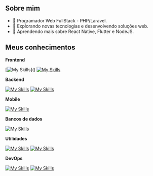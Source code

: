 ## Sobre mim

- 💼 Programador Web FullStack - PHP/Laravel.
- 🤔 Explorando novas tecnologias e desenvolvendo soluções web.
- 🌱 Aprendendo mais sobre React Native, Flutter e NodeJS.

## Meus conhecimentos

**Frontend**

[![My Skills](https://skillicons.dev/icons?i=html,css,sass,tailwind,bootstrap,js,ts,alpinejs,react,vite,npm,)]()
[![My Skills](https://go-skill-icons.vercel.app/api/icons?i=jquery,livewire,markdown)]()

**Backend**

[![My Skills](https://skillicons.dev/icons?i=php,laravel,nodejs,express)]()
[![My Skills](https://go-skill-icons.vercel.app/api/icons?i=filament)]()

**Mobile**

[![My Skills](https://go-skill-icons.vercel.app/api/icons?i=reactnative,flutter)]()

**Bancos de dados**

[![My Skills](https://skillicons.dev/icons?i=postgres,mysql,sqlite)]()

**Utilidades**

[![My Skills](https://skillicons.dev/icons?i=postman,vscode,sublime,figma)]()
[![My Skills](https://go-skill-icons.vercel.app/api/icons?i=dbeaver,discord,api,composer)]()

**DevOps**

[![My Skills](https://skillicons.dev/icons?i=git,linux,ubuntu,bash,windows)]()
[![My Skills](https://go-skill-icons.vercel.app/api/icons?i=nginx,wsl)]()
